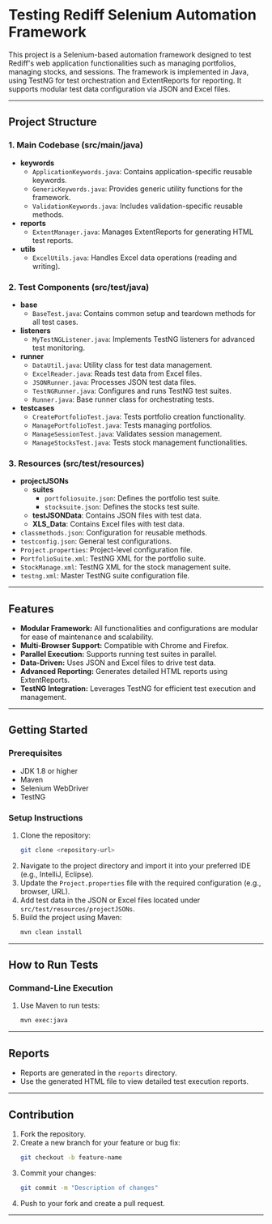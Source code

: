 # Testing Rediff Selenium Automation Framework

This project is a Selenium-based automation framework designed to test Rediff's web application functionalities such as managing portfolios, managing stocks, and sessions. The framework is implemented in Java, using TestNG for test orchestration and ExtentReports for reporting. It supports modular test data configuration via JSON and Excel files.

---

## Project Structure

### **1. Main Codebase (src/main/java)**
- **keywords**
  - `ApplicationKeywords.java`: Contains application-specific reusable keywords.
  - `GenericKeywords.java`: Provides generic utility functions for the framework.
  - `ValidationKeywords.java`: Includes validation-specific reusable methods.
- **reports**
  - `ExtentManager.java`: Manages ExtentReports for generating HTML test reports.
- **utils**
  - `ExcelUtils.java`: Handles Excel data operations (reading and writing).

### **2. Test Components (src/test/java)**
- **base**
  - `BaseTest.java`: Contains common setup and teardown methods for all test cases.
- **listeners**
  - `MyTestNGListener.java`: Implements TestNG listeners for advanced test monitoring.
- **runner**
  - `DataUtil.java`: Utility class for test data management.
  - `ExcelReader.java`: Reads test data from Excel files.
  - `JSONRunner.java`: Processes JSON test data files.
  - `TestNGRunner.java`: Configures and runs TestNG test suites.
  - `Runner.java`: Base runner class for orchestrating tests.
- **testcases**
  - `CreatePortfolioTest.java`: Tests portfolio creation functionality.
  - `ManagePortfolioTest.java`: Tests managing portfolios.
  - `ManageSessionTest.java`: Validates session management.
  - `ManageStocksTest.java`: Tests stock management functionalities.

### **3. Resources (src/test/resources)**
- **projectJSONs**
  - **suites**
    - `portfoliosuite.json`: Defines the portfolio test suite.
    - `stocksuite.json`: Defines the stocks test suite.
  - **testJSONData**: Contains JSON files with test data.
  - **XLS_Data**: Contains Excel files with test data.
- `classmethods.json`: Configuration for reusable methods.
- `testconfig.json`: General test configurations.
- `Project.properties`: Project-level configuration file.
- `PortfolioSuite.xml`: TestNG XML for the portfolio suite.
- `StockManage.xml`: TestNG XML for the stock management suite.
- `testng.xml`: Master TestNG suite configuration file.

---

## Features
- **Modular Framework:** All functionalities and configurations are modular for ease of maintenance and scalability.
- **Multi-Browser Support:** Compatible with Chrome and Firefox.
- **Parallel Execution:** Supports running test suites in parallel.
- **Data-Driven:** Uses JSON and Excel files to drive test data.
- **Advanced Reporting:** Generates detailed HTML reports using ExtentReports.
- **TestNG Integration:** Leverages TestNG for efficient test execution and management.

---

## Getting Started

### **Prerequisites**
- JDK 1.8 or higher
- Maven
- Selenium WebDriver
- TestNG

### **Setup Instructions**
1. Clone the repository:
   ```bash
   git clone <repository-url>
   ```
2. Navigate to the project directory and import it into your preferred IDE (e.g., IntelliJ, Eclipse).
3. Update the `Project.properties` file with the required configuration (e.g., browser, URL).
4. Add test data in the JSON or Excel files located under `src/test/resources/projectJSONs`.
5. Build the project using Maven:
   ```bash
   mvn clean install
   ```

---

## How to Run Tests


### **Command-Line Execution**
1. Use Maven to run tests:
   ```bash
   mvn exec:java
   ```

---

## Reports
- Reports are generated in the `reports` directory.
- Use the generated HTML file to view detailed test execution reports.

---

## Contribution
1. Fork the repository.
2. Create a new branch for your feature or bug fix:
   ```bash
   git checkout -b feature-name
   ```
3. Commit your changes:
   ```bash
   git commit -m "Description of changes"
   ```
4. Push to your fork and create a pull request.

---


